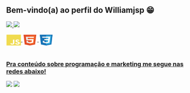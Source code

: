 ## Bem-vindo(a) ao perfil do Williamjsp 😁

 <div>
   <a href="https://github.com/williamjsp">
   <img height="180em" src="https://github-readme-stats.vercel.app/api?username=williamjsp&show_icons=true&theme=holi&include_all_commits=true&count_private=true"/>
   <img height="180em" src="https://github-readme-stats.vercel.app/api/top-langs/?username=williamjsp&layout=compact&langs_count=6&theme=holi"/>
</div>
    
<div style="display: inline_block"><br>
  <img align="center" alt="Js" height="30" width="40" src="https://raw.githubusercontent.com/devicons/devicon/master/icons/javascript/javascript-plain.svg">
  <img align="center" alt="HTML" height="30" width="40" src="https://raw.githubusercontent.com/devicons/devicon/master/icons/html5/html5-original.svg">
  <img align="center" alt="CSS" height="30" width="40" src="https://raw.githubusercontent.com/devicons/devicon/master/icons/css3/css3-original.svg">
</div>
 
<br>
 
### Pra conteúdo sobre programação e marketing me segue nas redes abaixo!
 
<div>
  <a href="https://instagram.com/williamjohnsonsz" target="_blank"><img src="https://img.shields.io/badge/-Instagram-%23E4405F?style=for-the-badge&logo=instagram&logoColor=white" target="_blank"></a>
  <a href="https://www.linkedin.com/in/william-johnson-2b6389288/" target="_blank"><img src="https://img.shields.io/badge/-LinkedIn-%230077B5?style=for-the-badge&logo=linkedin&logoColor=white" target="_blank"></a>
</div>
